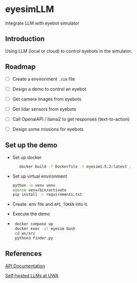 # eyesimLLM
Integrate LLM with eyebot simulator

## Introduction
Using LLM (local or cloud) to control eyebots in the simulator. 

## Roadmap
- [ ] Create a environment ```.sim``` file
- [ ] Design a demo to control an eyebot
- [ ] Get camera images from eyebots
- [ ] Get lidar sensors from eyebots
- [ ] Call OpenaiAPI / llama2 to get responses (text-to-action)
- [ ] Design some missions for eyebots


## Set up the demo

 - Set up docker
   ```bash
      docker build -f Dockerfile -t eyesim1.5.2:latest .
   ```
 - Set up virtual environment
    ```bash
    python -m venv venv
    source venv/bin/activate
    pip install -r requirements.txt
    ```
 - Create .env file and `API_TOKEN` into it.

 - Execute the demo
 - ```bash
    docker compose up
    docker exec -it eyesim bash
    cd ws/src
    python3 finder.py
   ```

## References

[API Documentation](https://api.nlp-tlp.org/redoc/#tag/queue_task)

[Self-hosted LLMs at UWA](https://uwa-nlp-tlp.gitbook.io/llm-tutorial)
